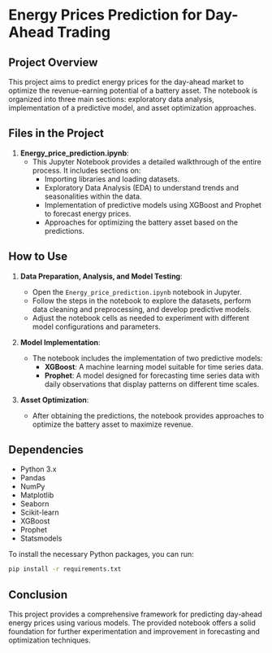 
# Energy Prices Prediction for Day-Ahead Trading

## Project Overview
This project aims to predict energy prices for the day-ahead market to optimize the revenue-earning potential of a battery asset. The notebook is organized into three main sections: exploratory data analysis, implementation of a predictive model, and asset optimization approaches.

## Files in the Project
1. **Energy_price_prediction.ipynb**:
   - This Jupyter Notebook provides a detailed walkthrough of the entire process. It includes sections on:
     - Importing libraries and loading datasets.
     - Exploratory Data Analysis (EDA) to understand trends and seasonalities within the data.
     - Implementation of predictive models using XGBoost and Prophet to forecast energy prices.
     - Approaches for optimizing the battery asset based on the predictions.

## How to Use
1. **Data Preparation, Analysis, and Model Testing**:
   - Open the `Energy_price_prediction.ipynb` notebook in Jupyter.
   - Follow the steps in the notebook to explore the datasets, perform data cleaning and preprocessing, and develop predictive models.
   - Adjust the notebook cells as needed to experiment with different model configurations and parameters.

2. **Model Implementation**:
   - The notebook includes the implementation of two predictive models:
     - **XGBoost**: A machine learning model suitable for time series data.
     - **Prophet**: A model designed for forecasting time series data with daily observations that display patterns on different time scales.

3. **Asset Optimization**:
   - After obtaining the predictions, the notebook provides approaches to optimize the battery asset to maximize revenue.

## Dependencies
- Python 3.x
- Pandas
- NumPy
- Matplotlib
- Seaborn
- Scikit-learn
- XGBoost
- Prophet
- Statsmodels

To install the necessary Python packages, you can run:
```bash
pip install -r requirements.txt
```

## Conclusion
This project provides a comprehensive framework for predicting day-ahead energy prices using various models. The provided notebook offers a solid foundation for further experimentation and improvement in forecasting and optimization techniques.
